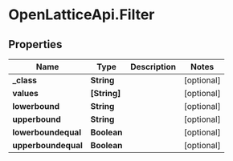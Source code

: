 # OpenLatticeApi.Filter

## Properties

Name | Type | Description | Notes
------------ | ------------- | ------------- | -------------
**_class** | **String** |  | [optional] 
**values** | **[String]** |  | [optional] 
**lowerbound** | **String** |  | [optional] 
**upperbound** | **String** |  | [optional] 
**lowerboundequal** | **Boolean** |  | [optional] 
**upperboundequal** | **Boolean** |  | [optional] 


